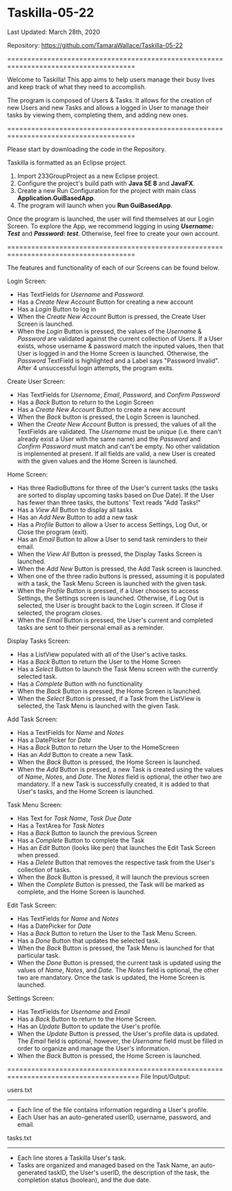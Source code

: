 # Taskilla-05-22

Last Updated: March 28th, 2020

Repository: https://github.com/TamaraWallace/Taskilla-05-22

======================================================================================

Welcome to Taskilla! This app aims to help users manage their busy lives and keep track of what they need to accomplish.

The program is composed of Users & Tasks. It allows for the creation of new Users and new Tasks and allows a logged in User to manage their tasks by viewing them, completing them, and adding new ones.

======================================================================================

Please start by downloading the code in the Repository.


Taskilla is formatted as an Eclipse project.
  1. Import 233GroupProject as a new Eclipse project.
  2. Configure the project's build path with **Java SE 8** and **JavaFX**.
  3. Create a new Run Configuration for the project with main class **Application.GuiBasedApp**.
  4. The program will launch when you **Run GuiBasedApp**.
  
Once the program is launched, the user will find themselves at our Login Screen. To explore the App, we recommend logging in using ***Username: Test*** and ***Password: test***. Otherwise, feel free to create your own account.

======================================================================================

The features and functionality of each of our Screens can be found below.

Login Screen:
  - Has TextFields for *Username* and *Password*.
  - Has a *Create New Account* Button for creating a new account
  - Has a *Login* Button to log in
  - When the *Create New Account* Button is pressed, the Create User Screen is launched.
  - When the *Login* Button is pressed, the values of the *Username* & *Password* are validated against the current collection of Users. If a User exists, whose username & password match the inputed values, then that User is logged in and the Home Screen is launched. Otherwise, the *Password* TextField is highlighted and a Label says "Password Invalid". After 4 unsuccessful login attempts, the program exits.
  
Create User Screen:
  - Has TextFields for *Username*, *Email*, *Password*, and *Confirm Password*
  - Has a *Back* Button to return to the Login Screen
  - Has a *Create New Account* Button to create a new account
  - When the *Back* button is pressed, the Login Screen is launched.
  - When the *Create New Account* Button is pressed, the values of all the TextFields are validated. The *Username* must be unique (i.e. there can't already exist a User with the same name) and the *Password* and *Confirm Password* must match and can't be empty. No other validation is implemented at present. If all fields are valid, a new User is created with the given values and the Home Screen is launched.
  
Home Screen:
  - Has three RadioButtons for three of the User's current tasks (the tasks are sorted to display upcoming tasks based on Due Date). If the User has fewer than three tasks, the buttons' Text reads "Add Tasks!"
  - Has a *View All* Button to display all tasks
  - Has an *Add New* Button to add a new task
  - Has a *Profile* Button to allow a User to access Settings, Log Out, or Close the program (exit).
  - Has an *Email* Button to allow a User to send task reminders to their email.
  - When the *View All* Button is pressed, the Display Tasks Screen is launched.
  - When the *Add New* Button is pressed, the Add Task screen is launched.
  - When one of the three radio buttons is pressed, assuming it is populated with a task, the Task Menu Screen is launched with the given task.
  - When the *Profile* Button is pressed, if a User chooses to access Settings, the Settings screen is launched. Otherwise, if Log Out is selected, the User is brought back to the Login screen. If Close if selected, the program closes. 
  - When the *Email* Button is pressed, the User's current and completed tasks are sent to their personal email as a reminder. 
  
Display Tasks Screen:
  - Has a ListView populated with all of the User's active tasks.
  - Has a *Back* Button to return the User to the Home Screen
  - Has a *Select* Button to launch the Task Menu screen with the currently selected task.
  - Has a *Complete* Button with no functionality
  - When the *Back* Button is pressed, the Home Screen is launched.
  - When the *Select* Button is pressed, if a Task from the ListView is selected, the Task Menu is launched with the given Task.
  
Add Task Screen:
  - Has a TextFields for *Name* and *Notes*
  - Has a DatePicker for *Date*
  - Has a *Back* Button to return the User to the HomeScreen
  - Has an *Add* Button to create a new Task.
  - When the *Back* Button is pressed, the Home Screen is launched.
  - When the *Add* Button is pressed, a new Task is created using the values of *Name*, *Notes*, and *Date*. The *Notes* field is optional, the other two are mandatory. If a new Task is successfully created, it is added to that User's tasks, and the Home Screen is launched.
  
Task Menu Screen:
  - Has Text for *Task Name*, *Task Due Date*
  - Has a TextArea for *Task Notes*
  - Has a *Back* Button to launch the previous Screen
  - Has a *Complete* Button to complete the Task
  - Has an *Edit* Button (looks like pen) that launches the Edit Task Screen when pressed.
  - Has a *Delete* Button that removes the respective task from the User's collection of tasks. 
  - When the *Back* Button is pressed, it will launch the previous screen
  - When the *Complete* Button is pressed, the Task will be marked as complete, and the Home Screen is launched.

Edit Task Screen:
  - Has TextFields for *Name* and *Notes*
  - Has a DatePicker for *Date*
  - Has a *Back* Button to return the User to the Task Menu Screen.
  - Has a *Done* Button that updates the selected task.
  - When the *Back* Button is pressed, the Task Menu is launched for that particular task.
  - When the *Done* Button is pressed, the current task is updated using the values of *Name*, *Notes*, and *Date*. The *Notes* field is optional, the other two are mandatory. Once the task is updated, the Home Screen is launched.

Settings Screen:
  - Has TextFields for *Username* and *Email*
  - Has a *Back* Button to return to the Home Screen. 
  - Has an *Update* Button to update the User's profile. 
  - When the *Update* Button is pressed, the User's profile data is updated. The *Email* field is optional, however, the *Username* field must be filled in order to organize and manage the User's information. 
  - When the *Back* Button is pressed, the Home Screen is launched. 


=======================================================================================
File Input/Output:

users.txt
_________
  - Each line of the file contains information regarding a User's profile.
  - Each User has an auto-generated userID, username, password, and email.

tasks.txt
_________
  - Each line stores a Taskilla User's task. 
  - Tasks are organized and managed based on the Task Name, an auto-generated taskID, the User's userID, the description of the task, the completion status (boolean), and the due date.


